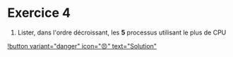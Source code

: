# Exercice 4

1. Lister, dans l'ordre décroissant, les **5** processus utilisant le plus de CPU


[!button variant="danger" icon=":angry:" text="Solution"](soluce_exercice4.md)
